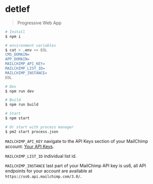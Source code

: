 # detlef

> Progressive Web App

```bash
# Install
$ npm i

# environment variables
$ cat > .env << EOL
CMS_DOMAIN=
APP_DOMAIN=
MAILCHIMP_API_KEY=
MAILCHIMP_LIST_ID=
MAILCHIMP_INSTANCE=
EOL

# Dev
$ npm run dev

# Build
$ npm run build

# Start
$ npm start

# Or start with process manager 
$ pm2 start process.json
```

```MAILCHIMP_API_KEY``` navigate to the API Keys section of your MailChimp account: [Your API Keys](https://us1.admin.mailchimp.com/account/api/).

```MAILCHIMP_LIST_ID``` individual list id.

```MAILCHIMP_INSTANCE``` last part of your MailChimp API key is us6, all API endpoints for your account are available at ```https://us6.api.mailchimp.com/3.0/```.

